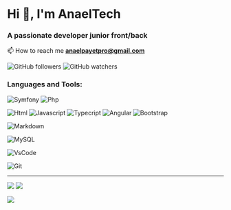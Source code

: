 
# Hi 👋, I'm AnaelTech 
### A passionate developer junior front/back
📫 How to reach me  **anaelpayetpro@gmail.com**

![GitHub followers](https://img.shields.io/github/followers/AnaelTech?style=for-the-badge&logo=Github&labelColor=green&color=green)
![GitHub watchers](https://img.shields.io/github/watchers/AnaelTech/AnaelTech?style=for-the-badge&logo=Github&labelColor=0000FF&color=0000FF)
### Languages and Tools:

![Symfony](https://img.shields.io/badge/Symfony-000000?style=for-the-badge&logo=Symfony&logoColor=white)
![Php](https://img.shields.io/badge/PHP-777BB4?style=for-the-badge&logo=php&logoColor=white)  

![Html](https://img.shields.io/badge/HTML5-E34F26?style=for-the-badge&logo=html5&logoColor=white)
![Javascript](https://img.shields.io/badge/JavaScript-323330?style=for-the-badge&logo=javascript&logoColor=F7DF1E)
![Typecript](https://img.shields.io/badge/TypeScript-007ACC?style=for-the-badge&logo=typescript&logoColor=white)
![Angular](https://img.shields.io/badge/Angular-DD0031?style=for-the-badge&logo=angular&logoColor=white)
![Bootstrap](https://img.shields.io/badge/Bootstrap-563D7C?style=for-the-badge&logo=bootstrap&logoColor=white)
 
![Markdown](https://img.shields.io/badge/Markdown-000000?style=for-the-badge&logo=markdown&logoColor=white)

![MySQL](https://img.shields.io/badge/MySQL-005C84?style=for-the-badge&logo=mysql&logoColor=white)

![VsCode](https://img.shields.io/badge/VSCode-0078D4?style=for-the-badge&logo=visual%20studio%20code&logoColor=white)
 
![Git](https://img.shields.io/badge/GIT-E44C30?style=for-the-badge&logo=git&logoColor=white)

---
![](https://github-readme-streak-stats.herokuapp.com/?user=AnaelTech&theme=tokyonight&hide_border=false)
![](https://github-readme-stats.vercel.app/api?username=AnaelTech&theme=tokyonight&hide_border=false&include_all_commits=false&count_private=false)

![](https://github-readme-stats.vercel.app/api/top-langs/?username=AnaelTech&theme=tokyonight&hide_border=false&include_all_commits=false&count_private=false&layout=compact)
<!-- Proudly created with GPRM ( https://gprm.itsvg.in ) -->
